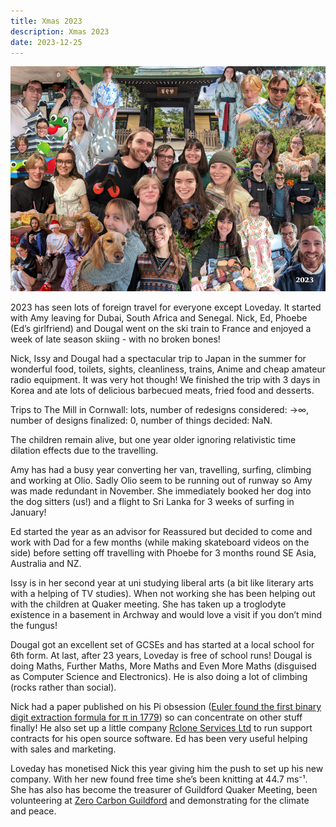 ```yaml
---
title: Xmas 2023
description: Xmas 2023
date: 2023-12-25
---
```


<a href="large.jpg"><img src="small.jpg" alt="[Xmas 2023]" class="center" /></a>

2023 has seen lots of foreign travel for everyone except Loveday. It
started with Amy leaving for Dubai, South Africa and Senegal. Nick,
Ed, Phoebe (Ed’s girlfriend) and Dougal went on the ski train to
France and enjoyed a week of late season skiing - with no broken
bones!

Nick, Issy and Dougal had a spectacular trip to Japan in the summer
for wonderful food, toilets, sights, cleanliness, trains, Anime and
cheap amateur radio equipment. It was very hot though! We finished the
trip with 3 days in Korea and ate lots of delicious barbecued meats,
fried food and desserts.

Trips to The Mill in Cornwall: lots, number of redesigns considered:
→∞, number of designs finalized: 0, number of things decided: NaN.

The children remain alive, but one year older ignoring relativistic
time dilation effects due to the travelling.

Amy has had a busy year converting her van, travelling, surfing,
climbing and working at Olio. Sadly Olio seem to be running out of
runway so Amy was made redundant in November. She immediately booked
her dog into the dog sitters (us!) and a flight to Sri Lanka for 3
weeks of surfing in January!

Ed started the year as an advisor for Reassured but decided to come
and work with Dad for a few months (while making skateboard videos on
the side) before setting off travelling with Phoebe for 3 months round
SE Asia, Australia and NZ.

Issy is in her second year at uni studying liberal arts (a bit like
literary arts with a helping of TV studies). When not working she has
been helping out with the children at Quaker meeting. She has taken up
a troglodyte existence in a basement in Archway and would love a visit
if you don’t mind the fungus!

Dougal got an excellent set of GCSEs and has started at a local school
for 6th form. At last, after 23 years, Loveday is free of school runs!
Dougal is doing Maths, Further Maths, More Maths and Even More Maths
(disguised as Computer Science and Electronics). He is also doing a
lot of climbing (rocks rather than social).

Nick had a paper published on his Pi obsession ([Euler found the first
binary digit extraction formula for π in 1779](https://scholarlycommons.pacific.edu/euleriana/vol3/iss1/3/)) so
can concentrate on other stuff finally! He also set up a little
company [Rclone Services Ltd](https://rclone.com/) to run support
contracts for his open source software. Ed has been very useful
helping with sales and marketing.

Loveday has monetised Nick this year giving him the push to set up his
new company. With her new found free time she’s been knitting at 44.7
ms⁻¹. She has also has become the treasurer of Guildford Quaker
Meeting, been volunteering at [Zero Carbon Guildford](https://www.zerocarbonguildford.org/)
and demonstrating for the climate and peace.
